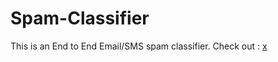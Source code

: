 # Spam-Classifier

This is an End to End Email/SMS spam classifier. Check out : [x](email-spam-classifier.herokuapp.com)